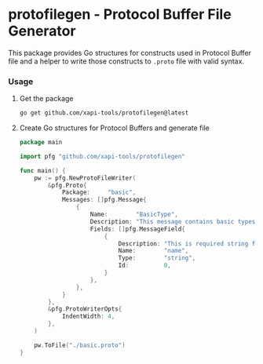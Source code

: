 # protofilegen - Protocol Buffer File Generator

This package provides Go structures for constructs used in Protocol Buffer file and a helper to write those constructs to `.proto` file with valid syntax.

### Usage

1. Get the package

    ```bash
    go get github.com/xapi-tools/protofilegen@latest
    ```

2. Create Go structures for Protocol Buffers and generate file

    ```go
    package main

    import pfg "github.com/xapi-tools/protofilegen"

    func main() {
        pw := pfg.NewProtoFileWriter(
            &pfg.Proto{
                Package:     "basic",
                Messages: []pfg.Message{
                    {
                        Name:        "BasicType",
                        Description: "This message contains basic types",
                        Fields: []pfg.MessageField{
                            {
                                Description: "This is required string field",
                                Name:        "name",
                                Type:        "string",
                                Id:          0,
                            }
                        },
                    },
                }
            },
            &pfg.ProtoWriterOpts{
                IndentWidth: 4,
            },
        )

        pw.ToFile("./basic.proto")
    }
    ```
